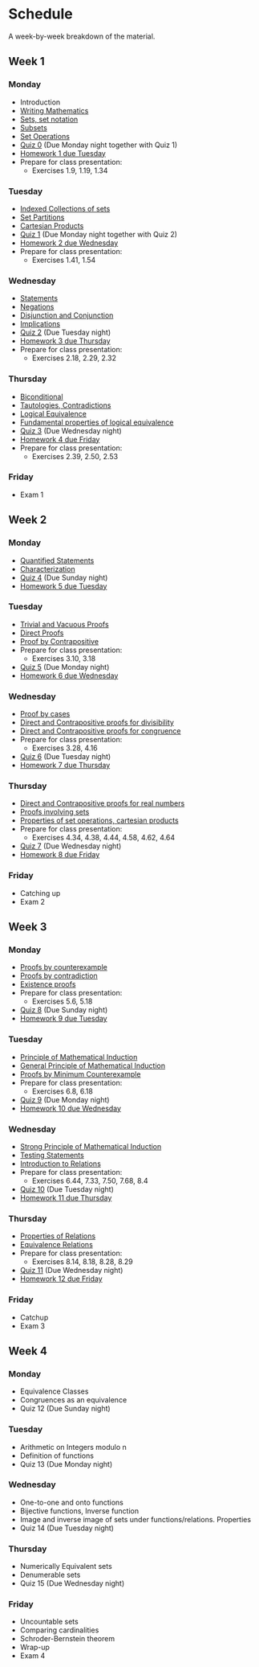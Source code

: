 # Schedule

A week-by-week breakdown of the material.

## Week  1

### Monday

- Introduction
- [Writing Mathematics](notes/writing.md)
- [Sets, set notation](notes/sets_notation.md)
- [Subsets](notes/subsets.md)
- [Set Operations](notes/set_operations.md)
- [Quiz 0](https://moodle.hanover.edu/mod/quiz/view.php?id=19351) (Due Monday night together with Quiz 1)
- [Homework 1 due Tuesday](assignments/hw1.md)
- Prepare for class presentation:
    - Exercises 1.9, 1.19, 1.34

### Tuesday

- [Indexed Collections of sets](notes/indexed_collections.md)
- [Set Partitions](notes/sets_partitions.md)
- [Cartesian Products](notes/cartesian_products.md)
- [Quiz 1](https://moodle.hanover.edu/mod/quiz/view.php?id=19389) (Due Monday night together with Quiz 2)
- [Homework 2 due Wednesday](assignments/hw2.md)
- Prepare for class presentation:
    - Exercises 1.41, 1.54

### Wednesday

- [Statements](notes/statements.md)
- [Negations](notes/negation.md)
- [Disjunction and Conjunction](notes/disjunction_conjunction.md)
- [Implications](notes/implications.md)
- [Quiz 2](https://moodle.hanover.edu/mod/quiz/view.php?id=19403) (Due Tuesday night)
- [Homework 3 due Thursday](assignments/hw3.md)
- Prepare for class presentation:
    - Exercises 2.18, 2.29, 2.32

### Thursday

- [Biconditional](notes/biconditional.md)
- [Tautologies, Contradictions](notes/tautologies_contradictions.md)
- [Logical Equivalence](notes/logical_equivalence.md)
- [Fundamental properties of logical equivalence](notes/logical_equiv_properties.md)
- [Quiz 3](https://moodle.hanover.edu/mod/quiz/view.php?id=19429) (Due Wednesday night)
- [Homework 4 due Friday](assignments/hw4.md)
- Prepare for class presentation:
    - Exercises 2.39, 2.50, 2.53

### Friday

- Exam 1

## Week  2

### Monday

- [Quantified Statements](notes/quantified_statements.md)
- [Characterization](notes/characterization.md)
- [Quiz 4](https://moodle.hanover.edu/mod/quiz/view.php?id=19644) (Due Sunday night)
- [Homework 5 due Tuesday](assignments/hw5.md)

### Tuesday

- [Trivial and Vacuous Proofs](notes/trivial_vacuous_proofs.md)
- [Direct Proofs](notes/direct_proofs.md)
- [Proof by Contrapositive](notes/contrapositive.md)
- Prepare for class presentation:
    - Exercises 3.10, 3.18
- [Quiz 5](https://moodle.hanover.edu/mod/quiz/view.php?id=19782) (Due Monday night)
- [Homework 6 due Wednesday](assignments/hw6.md)

### Wednesday

- [Proof by cases](notes/proofs_cases.md)
- [Direct and Contrapositive proofs for divisibility](notes/proofs_divisibility.md)
- [Direct and Contrapositive proofs for congruence](notes/proofs_congruence.md)
- Prepare for class presentation:
    - Exercises 3.28, 4.16
- [Quiz 6](https://moodle.hanover.edu/mod/quiz/view.php?id=19786) (Due Tuesday night)
- [Homework 7 due Thursday](assignments/hw7.md)

### Thursday

- [Direct and Contrapositive proofs for real numbers](notes/proofs_reals.md)
- [Proofs involving sets](notes/proofs_sets.md)
- [Properties of set operations, cartesian products](notes/set_properties.md)
- Prepare for class presentation:
    - Exercises 4.34, 4.38, 4.44, 4.58, 4.62, 4.64
- [Quiz 7](https://moodle.hanover.edu/mod/quiz/view.php?id=19787) (Due Wednesday night)
- [Homework 8 due Friday](assignments/hw8.md)

### Friday

- Catching up
- Exam 2

## Week  3

### Monday

- [Proofs by counterexample](notes/proofs_counterexample.md)
- [Proofs by contradiction](notes/proofs_contradiction.md)
- [Existence proofs](notes/proofs_existence.md)
- Prepare for class presentation:
    - Exercises 5.6, 5.18
- [Quiz 8](https://moodle.hanover.edu/mod/quiz/view.php?id=19997) (Due Sunday night)
- [Homework 9 due Tuesday](assignments/hw9.md)

### Tuesday

- [Principle of Mathematical Induction](notes/mathematical_induction.md)
- [General Principle of Mathematical Induction](notes/general_induction.md)
- [Proofs by Minimum Counterexample](notes/proofs_minimum_counterexample.md)
- Prepare for class presentation:
    - Exercises 6.8, 6.18
- [Quiz 9](https://moodle.hanover.edu/mod/quiz/view.php?id=20014) (Due Monday night)
- [Homework 10 due Wednesday](assignments/hw10.md)

### Wednesday

- [Strong Principle of Mathematical Induction](notes/strong_induction.md)
- [Testing Statements](notes/testing_statements.md)
- [Introduction to Relations](notes/relations_intro.md)
- Prepare for class presentation:
    - Exercises 6.44, 7.33, 7.50, 7.68, 8.4
- [Quiz 10](https://moodle.hanover.edu/mod/quiz/view.php?id=20039) (Due Tuesday night)
- [Homework 11 due Thursday](assignments/hw11.md)

### Thursday

- [Properties of Relations](notes/relations_properties.md)
- [Equivalence Relations](notes/relations_equivalence.md)
- Prepare for class presentation:
    - Exercises 8.14, 8.18, 8.28, 8.29
- [Quiz 11](https://moodle.hanover.edu/mod/quiz/view.php?id=20078) (Due Wednesday night)
- [Homework 12 due Friday](assignments/hw12.md)

### Friday

- Catchup
- Exam 3

## Week  4

### Monday

- Equivalence Classes
- Congruences as an equivalence
- Quiz 12 (Due Sunday night)

### Tuesday

- Arithmetic on Integers modulo n
- Definition of functions
- Quiz 13 (Due Monday night)

### Wednesday

- One-to-one and onto functions
- Bijective functions, Inverse function
- Image and inverse image of sets under functions/relations. Properties
- Quiz 14 (Due Tuesday night)

### Thursday

- Numerically Equivalent sets
- Denumerable sets
- Quiz 15 (Due Wednesday night)

### Friday

- Uncountable sets
- Comparing cardinalities
- Schroder-Bernstein theorem
- Wrap-up
- Exam 4

